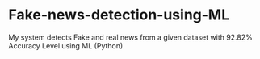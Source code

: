 # Fake-news-detection-using-ML
My system detects Fake and real news from a given dataset with 92.82% Accuracy Level using ML (Python)
